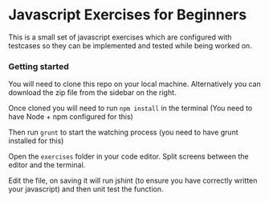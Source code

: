 Javascript Exercises for Beginners
===================================


This is a small set of javascript exercises which are configured with testcases so they can be implemented and tested while being worked on.

### Getting started

You will need to clone this repo on your local machine. Alternatively you can download the zip file from the sidebar on the right.

Once cloned you will need to run `npm install` in the terminal (You need to have Node + npm configured for this)

Then run `grunt` to start the watching process (you need to have grunt installed for this)

Open the `exercises` folder in your code editor. Split screens between the editor and the terminal.

Edit the file, on saving it will run jshint (to ensure you have correctly written your javascript) and then unit test the function.
